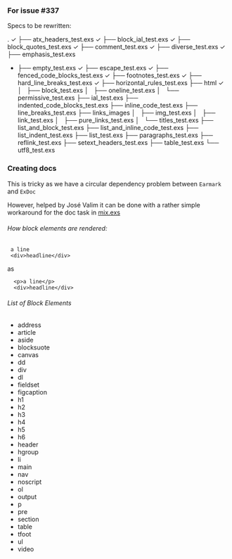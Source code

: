 ### For issue #337
Specs to be rewritten:


   .
 ✓ ├── atx_headers_test.exs
 ✓ ├── block_ial_test.exs
 ✓ ├── block_quotes_test.exs
 ✓ ├── comment_test.exs
 ✓ ├── diverse_test.exs
 ✓ ├── emphasis_test.exs
 - ├── empty_test.exs
 ✓ ├── escape_test.exs
 ✓ ├── fenced_code_blocks_test.exs
 ✓ ├── footnotes_test.exs
 ✓ ├── hard_line_breaks_test.exs
 ✓ ├── horizontal_rules_test.exs
   ├── html
 ✓ │   ├── block_test.exs
   │   ├── oneline_test.exs
   │   └── permissive_test.exs
   ├── ial_test.exs
   ├── indented_code_blocks_test.exs
   ├── inline_code_test.exs
   ├── line_breaks_test.exs
   ├── links_images
   │   ├── img_test.exs
   │   ├── link_test.exs
   │   ├── pure_links_test.exs
   │   └── titles_test.exs
   ├── list_and_block_test.exs
   ├── list_and_inline_code_test.exs
   ├── list_indent_test.exs
   ├── list_test.exs
   ├── paragraphs_test.exs
   ├── reflink_test.exs
   ├── setext_headers_test.exs
   ├── table_test.exs
   └── utf8_test.exs

### Creating docs

This is tricky as we have a circular dependency problem between `Earmark` and `ExDoc`

However, helped by José Valim it can be done with a rather simple workaround for the doc task
in [mix.exs](mix.exs)  


###### How block elements are rendered:

     a line
     <div>headline</div>

as

      <p>a line</p>
      <div>headline</div>

###### List of Block Elements

* address
* article
* aside
* blocksuote
* canvas
* dd
* div
* dl
* fieldset
* figcaption
* h1
* h2
* h3
* h4
* h5
* h6
* header
* hgroup
* li
* main
* nav
* noscript
* ol
* output
* p
* pre
* section
* table
* tfoot
* ul
* video
